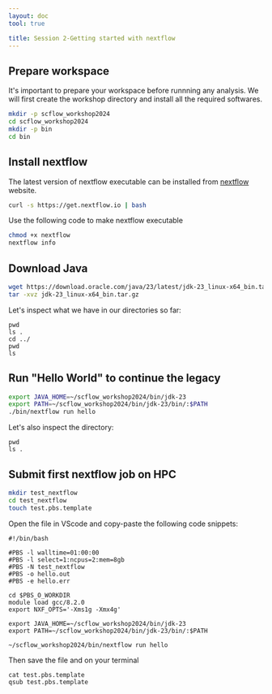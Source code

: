```yaml
---
layout: doc
tool: true

title: Session 2-Getting started with nextflow
---
```


## Prepare workspace

It's important to prepare your workspace before runnning any analysis. We will first create the workshop directory and install all the required softwares. 

```bash
mkdir -p scflow_workshop2024
cd scflow_workshop2024
mkdir -p bin
cd bin
```


## Install nextflow

The latest version of nextflow executable can be installed from [nextflow](https://www.nextflow.io/docs/latest/install.html) website.

```bash
curl -s https://get.nextflow.io | bash
```

Use the following code to make nextflow executable

```bash
chmod +x nextflow
nextflow info
```

## Download Java 

```bash
wget https://download.oracle.com/java/23/latest/jdk-23_linux-x64_bin.tar.gz
tar -xvz jdk-23_linux-x64_bin.tar.gz
```

Let's inspect what we have in our directories so far:

```
pwd
ls .
cd ../
pwd
ls
```

## Run "Hello World" to continue the legacy

```bash
export JAVA_HOME=~/scflow_workshop2024/bin/jdk-23
export PATH=~/scflow_workshop2024/bin/jdk-23/bin/:$PATH
./bin/nextflow run hello
```

Let's also inspect the directory:

```
pwd
ls .
```

## Submit first nextflow job on HPC

```bash
mkdir test_nextflow
cd test_nextflow
touch test.pbs.template
```

Open the file in VScode and copy-paste the following code snippets:

```
#!/bin/bash

#PBS -l walltime=01:00:00
#PBS -l select=1:ncpus=2:mem=8gb
#PBS -N test_nextflow
#PBS -o hello.out
#PBS -e hello.err

cd $PBS_O_WORKDIR
module load gcc/8.2.0
export NXF_OPTS='-Xms1g -Xmx4g'

export JAVA_HOME=~/scflow_workshop2024/bin/jdk-23
export PATH=~/scflow_workshop2024/bin/jdk-23/bin/:$PATH

~/scflow_workshop2024/bin/nextflow run hello
```

Then save the file and on your terminal

```
cat test.pbs.template
qsub test.pbs.template
```